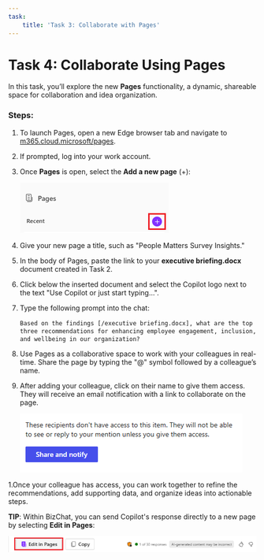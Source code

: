 ```yaml
---
task:
    title: 'Task 3: Collaborate with Pages'
---
```


# Task 4: Collaborate Using Pages

In this task, you’ll explore the new **Pages** functionality, a dynamic, shareable space for collaboration and idea organization.

### Steps:

1. To launch Pages, open a new Edge browser tab and navigate to <a href="https://m365.cloud.microsoft/pages/" target="_blank">m365.cloud.microsoft/pages</a>.

1. If prompted, log into your work account.

1. Once **Pages** is open, select the **Add a new page** (+):

    ![Screenshot showing add new page.](../Media/add-new-age.png)

1. Give your new page a title, such as "People Matters Survey Insights."

1. In the body of Pages, paste the link to your **executive briefing.docx** document created in Task 2.

1. Click below the inserted document and select the Copilot logo next to the text "Use Copilot or just start typing...".

1. Type the following prompt into the chat:

    ```text
    Based on the findings [/executive briefing.docx], what are the top three recommendations for enhancing employee engagement, inclusion, and wellbeing in our organization?
    ```

1. Use Pages as a collaborative space to work with your colleagues in real-time. Share the page by typing the "@" symbol followed by a colleague’s name.

1. After adding your colleague, click on their name to give them access. They will receive an email notification with a link to collaborate on the page.

    ![Screenshot showing share and notify in pages.](../Media/share.png)

1.Once your colleague has access, you can work together to refine the recommendations, add supporting data, and organize ideas into actionable steps.

**TIP**: Within BizChat, you can send Copilot's response directly to a new page by selecting **Edit in Pages**:

![Screenshot showing pages in bizchat.](../Media/edit-in-pages.png)